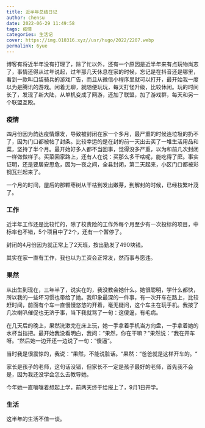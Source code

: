 ```yaml
---
title: 近半年总结日记
author: chensu
date: 2022-06-29 11:49:58
tags: 疫情
categories: 生活记
cover: https://img.010316.xyz//usr/hugo/2022/2207.webp
permalink: 6yue
---
```


博客有将近半年没有打理了，除了忙以外，还有一个原因是近半年来有点玩物尚志了，事情还得从过年说起，过年那几天休息在家的时候，忘记是在抖音还是哪里，看到一款叫口袋骑兵的游戏广告，而且从微信小程序里就可以打开，最开始我一度以为是腾讯的游戏。闲着无聊，就随便玩玩，每天打怪升级，比较休闲。玩的时间长了，发现了新大陆，从单机变成了网游，还加了联盟，加了游戏群，每天和另一个联盟互殴。

### 疫情

四月份因为韵达疫情爆发，导致被封闭在家一个多月，最严重的时候连垃圾的扔不了，因为门口都被帖了封条。比较幸运的是在封的前一天出去买了一堆生活用品和菜，坚持了半个月。最开始好多人都不当回事，觉得没多严重，以为和前几次封闭一样做做样子。买菜回家路上，还有人在说：买那么多干啥呢，能吃得了麽。事实证明，还是要居安思危，因为一夜之间，全县封闭，第二天起来，小区门口都被彩钢瓦拦起来了。

一个月的时间，屋后的那颗枣树从干枯到发出嫩芽，到解封的时候，已经枝繁叶茂了。

### 工作

近半年工作还是比较忙的，除了校责险的工作外每个月至少有一次投标的项目，中标率也不错，5个项目中了2个，还有一个暂停了。

封闭的4月份因为就正常上了2天班，按出勤发了490块钱。

其实在家一直有工作，我也以为工资会正常发，然而事与愿违。

### 果然

从出生到现在，三年半了，说实在的，我没教会她什么。她很聪明，学什么都快，所以我的一些坏习惯也带给了她。我印象最深的一件事，有一次开车在路上，比较赶时间，前面有个车一直慢慢悠悠的开着，毫无疑问，这个车主在玩手机。我按了几次喇叭催促也无济于事，当下我就骂了一句：这傻逼，有毛病。

在几天后的晚上，果然洗漱完在床上玩，她一手拿着手机当方向盘，一手拿着她的水杯当挡把。最开始我没看明白，我问：“果然，你在干嘛？”果然说：“我在开车呀。“然后她一边开还一边说了一句：“傻逼“。

当时我是很震惊的，我说：“果然，不能说脏话。“果然：“爸爸就是这样开车的。“

家长是孩子的老师，这句话没错，但家长不一定是孩子最好的老师，首先我不会是，因为我还没学会怎么去教导她。

今年她一直嚷嚷着想起上学，前两天终于给报上了，9月1日开学。

### 生活

这半年的生活不值一谈。